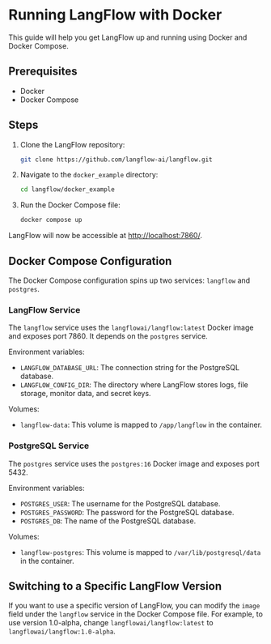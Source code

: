 # Running LangFlow with Docker

This guide will help you get LangFlow up and running using Docker and Docker Compose.

## Prerequisites

- Docker
- Docker Compose

## Steps

1. Clone the LangFlow repository:

   ```sh
   git clone https://github.com/langflow-ai/langflow.git
   ```

2. Navigate to the `docker_example` directory:

   ```sh
   cd langflow/docker_example
   ```

3. Run the Docker Compose file:

   ```sh
   docker compose up
   ```

LangFlow will now be accessible at [http://localhost:7860/](http://localhost:7860/).

## Docker Compose Configuration

The Docker Compose configuration spins up two services: `langflow` and `postgres`.

### LangFlow Service

The `langflow` service uses the `langflowai/langflow:latest` Docker image and exposes port 7860. It depends on the `postgres` service.

Environment variables:

- `LANGFLOW_DATABASE_URL`: The connection string for the PostgreSQL database.
- `LANGFLOW_CONFIG_DIR`: The directory where LangFlow stores logs, file storage, monitor data, and secret keys.

Volumes:

- `langflow-data`: This volume is mapped to `/app/langflow` in the container.

### PostgreSQL Service

The `postgres` service uses the `postgres:16` Docker image and exposes port 5432.

Environment variables:

- `POSTGRES_USER`: The username for the PostgreSQL database.
- `POSTGRES_PASSWORD`: The password for the PostgreSQL database.
- `POSTGRES_DB`: The name of the PostgreSQL database.

Volumes:

- `langflow-postgres`: This volume is mapped to `/var/lib/postgresql/data` in the container.

## Switching to a Specific LangFlow Version

If you want to use a specific version of LangFlow, you can modify the `image` field under the `langflow` service in the Docker Compose file. For example, to use version 1.0-alpha, change `langflowai/langflow:latest` to `langflowai/langflow:1.0-alpha`.
